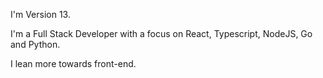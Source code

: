 I'm Version 13.

I'm a Full Stack Developer with a focus on React, Typescript, NodeJS, Go and Python.

I lean more towards front-end.
